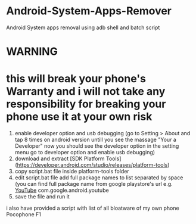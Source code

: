 # Android-System-Apps-Remover
Android System apps removal using adb shell and batch script

# WARNING
# this will break your phone's Warranty and i will not take any responsibility for breaking your phone use it at your own risk

1. enable developer option and usb debugging (go to Setting > About and tap 8 times on android version untill you see the massage "Your a Developer" now you should see the developer option in the setting menu go to developer option and enable usb debugging)
2. download and extract [SDK Platform Tools] (https://developer.android.com/studio/releases/platform-tools)
3. copy script.bat file inside platform-tools folder
4. edit script.bat file add full package names to list separated by space (you can find full package name from google playstore's url e.g. [YouTube](https://play.google.com/store/apps/details?id=com.google.android.youtube) com.google.android.youtube
5. save the file and run it

i also have provided a script with list of all bloatware of my own phone Pocophone F1
